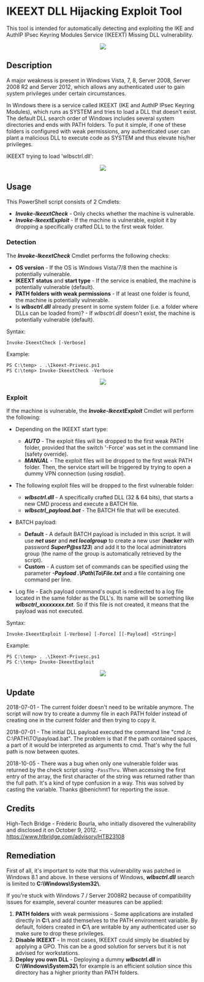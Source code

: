 # IKEEXT DLL Hijacking Exploit Tool

This tool is intended for automatically detecting and exploiting the IKE and AuthIP IPsec Keyring Modules Service (IKEEXT) Missing DLL vulnerability.

<p align="center">
  <img src="https://github.com/itm4n/Ikeext-Privesc/raw/master/screenshots/00_ikeext-exploit-video.gif">
</p>

## Description 

A major weakness is present in Windows Vista, 7, 8, Server 2008, Server 2008 R2 and Server 2012, which allows any authenticated user to gain system privileges under certain circumstances. 

In Windows there is a service called IKEEXT (IKE and AuthIP IPsec Keyring Modules), which runs as SYSTEM and tries to load a DLL that doesn't exist. The default DLL search order of Windows includes several system directories and ends with PATH folders. To put it simple, if one of these folders is configured with weak permissions, any authenticated user can plant a malicious DLL to execute code as SYSTEM and thus elevate his/her privileges. 

IKEEXT trying to load 'wlbsctrl.dll':

<p align="center">
  <img src="https://github.com/itm4n/Ikeext-Privesc/raw/master/screenshots/01_procmon-dll-search-order.png">
</p>

## Usage 

This PowerShell script consists of 2 Cmdlets: 
* ___Invoke-IkeextCheck___ - Only checks whether the machine is vulnerable. 
* ___Invoke-IkeextExploit___ - If the machine is vulnerable, exploit it by dropping a specifically crafted DLL to the first weak folder.

### Detection

The ___Invoke-IkeextCheck___ Cmdlet performs the following checks:
- __OS version__ - If the OS is Windows Vista/7/8 then the machine is potentially vulnerable. 
- __IKEEXT status__ and __start type__ - If the service is enabled, the machine is potentially vulnerable (default).
- __PATH folders with weak permissions__ - If at least one folder is found, the machine is potentially vulnerable.
- Is ___wlbsctrl.dll___ already present in some system folder (i.e. a folder where DLLs can be loaded from)? - If _wlbsctrl.dll_ doesn't exist, the machine is potentially vulnerable (default).

Syntax:
```
Invoke-IkeextCheck [-Verbose] 
```

Example: 
```
PS C:\temp> . .\Ikeext-Privesc.ps1
PS C:\temp> Invoke-IkeextCheck -Verbose
```

<p align="center">
  <img src="https://github.com/itm4n/Ikeext-Privesc/raw/master/screenshots/03_ikeextcheck-verbose.png">
</p>

### Exploit 

If the machine is vulnerable, the ___Invoke-IkeextExploit___ Cmdlet will perform the following:

- Depending on the IKEEXT start type: 
    - ___AUTO___ - The exploit files will be dropped to the first weak PATH folder, provided that the switch '-Force' was set in the command line (safety override).
    - ___MANUAL___ - The exploit files will be dropped to the first weak PATH folder. Then, the service start will be triggered by trying to open a dummy VPN connection (using _rasdial_). 

- The following exploit files will be dropped to the first vulnerable folder:
    - ___wlbsctrl.dll___ - A specifically crafted DLL (32 & 64 bits), that starts a new CMD process and execute a BATCH file. 
    - ___wlbsctrl_payload.bat___ - The BATCH file that will be executed. 

- BATCH payload:
    - __Default__ - A default BATCH payload is included in this script. It will use ___net user___ and ___net localgroup___ to create a new user (___hacker___ with password ___SuperP@ss123___) and add it to the local administrators group (the name of the group is automatically retrieved by the script).
    - __Custom__ - A custom set of commands can be specified using the parameter ___-Payload .\Path\To\File.txt___ and a file containing one command per line. 
- Log file - Each payload command's ouput is redirected to a log file located in the same folder as the DLL's. Its name will be something like ___wlbsctrl_xxxxxxxx.txt___. So if this file is not created, it means that the payload was not executed. 

Syntax:
```
Invoke-IkeextExploit [-Verbose] [-Force] [[-Payload] <String>]
```

Example:
```
PS C:\temp> . .\Ikeext-Privesc.ps1
PS C:\temp> Invoke-IkeextExploit
```

<p align="center">
  <img src="https://github.com/itm4n/Ikeext-Privesc/raw/master/screenshots/04_ikeextexploit.PNG">
</p>

## Update 
2018-07-01 - The current folder doesn't need to be writable anymore. The script will now try to create a dummy file in each PATH folder instead of creating one in the current folder and then trying to copy it. 

2018-07-01 - The initial DLL payload executed the command line "cmd /c C:\PATH\TO\payload.bat". The problem is that if the path contained spaces, a part of it would be interpreted as arguments to cmd. That's why the full path is now between quotes. 

2018-10-05 - There was a bug when only one vulnerable folder was returned by the check script using `-PassThru`. When accessing the first entry of the array, the first character of the string was returned rather than the full path. It's a kind of type confusion in a way. This was solved by casting the variable. Thanks @benichmt1 for reporting the issue. 

## Credits 

High-Tech Bridge - Frédéric Bourla, who initially disovered the vulnerability and disclosed it on October 9, 2012. - https://www.htbridge.com/advisory/HTB23108 

## Remediation 

First of all, it's important to note that this vulnerability was patched in Windows 8.1 and above. In these versions of Windows, ___wlbsctrl.dll___ search is limited to __C:\\Windows\\System32\\__. 

If you're stuck with Windows 7 / Server 2008R2 because of compatibility issues for example, several counter measures can be applied:
1) __PATH folders__ with weak permissions - Some applications are installed directly in __C:\\__ and add themselves to the PATH environment variable. By default, folders created in __C:\\__ are writable by any authenticated user so make sure to drop these privileges. 
2) __Disable IKEEXT__ - In most cases, IKEEXT could simply be disabled by applying a GPO. This can be a good solution for servers but it is not advised for workstations. 
3) __Deploy you own DLL__ - Deploying a dummy ___wlbsctrl.dll___ in __C:\\Windows\\System32\\__ for example is an efficient solution since this directory has a higher priority than PATH folders. 

